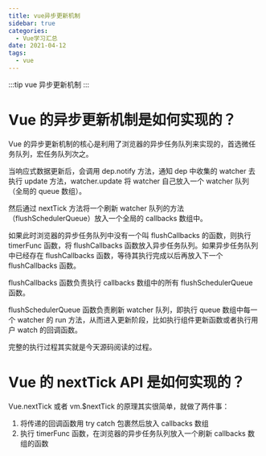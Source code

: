 ```yaml
---
title: vue异步更新机制
sidebar: true
categories:
  - Vue学习汇总
date: 2021-04-12
tags:
  - vue
---
```


:::tip
vue 异步更新机制
:::

<!-- more -->

# Vue 的异步更新机制是如何实现的？

Vue 的异步更新机制的核心是利用了浏览器的异步任务队列来实现的，首选微任务队列，宏任务队列次之。

当响应式数据更新后，会调用 dep.notify 方法，通知 dep 中收集的 watcher 去执行 update 方法，watcher.update 将 watcher 自己放入一个 watcher 队列（全局的 queue 数组）。

然后通过 nextTick 方法将一个刷新 watcher 队列的方法（flushSchedulerQueue）放入一个全局的 callbacks 数组中。

如果此时浏览器的异步任务队列中没有一个叫 flushCallbacks 的函数，则执行 timerFunc 函数，将 flushCallbacks 函数放入异步任务队列。如果异步任务队列中已经存在 flushCallbacks 函数，等待其执行完成以后再放入下一个 flushCallbacks 函数。

flushCallbacks 函数负责执行 callbacks 数组中的所有 flushSchedulerQueue 函数。

flushSchedulerQueue 函数负责刷新 watcher 队列，即执行 queue 数组中每一个 watcher 的 run 方法，从而进入更新阶段，比如执行组件更新函数或者执行用户 watch 的回调函数。

完整的执行过程其实就是今天源码阅读的过程。

# Vue 的 nextTick API 是如何实现的？

Vue.nextTick 或者 vm.\$nextTick 的原理其实很简单，就做了两件事：

1. 将传递的回调函数用 try catch 包裹然后放入 callbacks 数组
2. 执行 timerFunc 函数，在浏览器的异步任务队列放入一个刷新 callbacks 数组的函数

